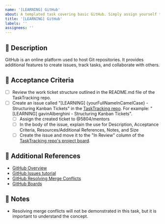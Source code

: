 ```yaml
---
name: '[LEARNING] GitHub'
about: A templated task covering basic GitHub. Simply assign yourself to the task and complete it as instructed below.
title: '[LEARNING] GitHub'
labels: ''
assignees: ''
---
```


## 🎯 Description

GitHub is an online platform used to host Git repositories. It provides additional features to create issues, track tasks, and collaborate with others.

## 📂 Acceptance Criteria
- [ ] Review the work ticket structure outlined in the README.md file of the TaskTracking repo.
- [ ] Create an issue called "[LEARNING] {yourFullNameInCamelCase} - Structuring Kanban Tickets" in the [TaskTracking repo](https://github.com/5804/TaskTracking/tree/main). For example: "[LEARNING] gavinAlberghini - Structuring Kanban Tickets".
  - [ ] Assign the created ticket to @5804/mentors
  - [ ] In the body of the issue, explain the use for Description, Acceptance Criteria, Resources/Additional References, Notes, and Size
  - [ ] Create the issue and move it to the "In Review" column of the [TaskTracking repo's project board](https://github.com/orgs/5804/projects/1). 

## 🔗 Additional References
- [GitHub Overview](https://www.youtube.com/watch?v=w3jLJU7DT5E)
- [GitHub Issues tutorial](https://www.youtube.com/watch?v=TJlYiMp8FuY)
- [GitHub Resolving Merge Conflicts](https://www.youtube.com/watch?v=JtIX3HJKwfo)
- [GitHub Boards](https://docs.github.com/en/issues/organizing-your-work-with-project-boards/managing-project-boards/about-project-boards)

## 📓 Notes
- Resolving merge conflicts will not be demonstrated in this task, but it is important to understand the concept.
